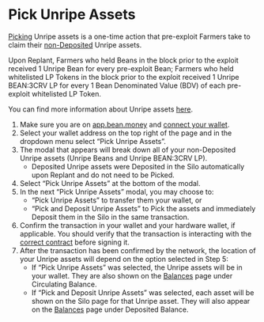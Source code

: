 # Pick Unripe Assets

[Picking](../../protocol/glossary.md#pick) Unripe assets is a one-time action that pre-exploit Farmers take to claim their [non-Deposited](../../protocol/asset-states.md) Unripe assets.

Upon Replant, Farmers who held Beans in the block prior to the exploit received 1 Unripe Bean for every pre-exploit Bean; Farmers who held whitelisted LP Tokens in the block prior to the exploit received 1 Unripe BEAN:3CRV LP for every 1 Bean Denominated Value (BDV) of each pre-exploit whitelisted LP Token.

You can find more information about Unripe assets [here](../../farm/barn.md#unripe-assets).

1. Make sure you are on [app.bean.money](https://app.bean.money/) and [connect your wallet](../getting-started/connect-wallet.md).
2. Select your wallet address on the top right of the page and in the dropdown menu select “Pick Unripe Assets”.
3. The modal that appears will break down all of your non-Deposited Unripe assets (Unripe Beans and Unripe BEAN:3CRV LP).&#x20;
   * Deposited Unripe assets were Deposited in the Silo automatically upon Replant and do not need to be Picked.
4. Select “Pick Unripe Assets” at the bottom of the modal.
5. In the next “Pick Unripe Assets” modal, you may choose to:&#x20;
   * “Pick Unripe Assets” to transfer them your wallet, or
   * “Pick and Deposit Unripe Assets” to Pick the assets and immediately Deposit them in the Silo in the same transaction.
6. Confirm the transaction in your wallet and your hardware wallet, if applicable. You should verify that the transaction is interacting with the [correct contract](../../protocol/contracts.md) before signing it.
7. After the transaction has been confirmed by the network, the location of your Unripe assets will depend on the option selected in Step 5:&#x20;
   * If “Pick Unripe Assets” was selected, the Unripe assets will be in your wallet. They are also shown on the [Balances](https://app.bean.money/#/balances) page under Circulating Balance.
   * If “Pick and Deposit Unripe Assets” was selected, each asset will be shown on the Silo page for that Unripe asset. They will also appear on the [Balances](https://app.bean.money/#/balances) page under Deposited Balance.
